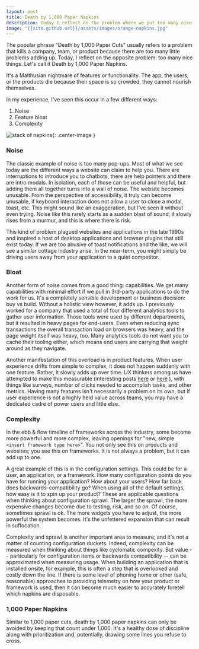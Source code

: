 ```yaml
---
layout: post
title: Death by 1,000 Paper Napkins
description: Today I reflect on the problem where we put too many nice things into a product and it kills the product.
image: "{{site.github.url}}/assets/images/orange-napkins.jpg"
---
```


The popular phrase "Death by 1,000 Paper Cuts" usually refers to a problem that kills a company, team, or product because there are too many little problems adding up. Today, I reflect on the opposite problem: too many nice things. Let's call it Death by 1,000 Paper Napkins.

It's a Malthusian nightmare of features or functionality. The app, the users, or the products die because their space is so crowded, they cannot nourish themselves.

In my experience, I've seen this occur in a few different ways:

1. Noise
1. Feature bloat
1. Complexity

![stack of napkins]({{site.github.url}}/assets/images/orange-napkins.jpg){: .center-image }

### Noise
The classic example of noise is too many pop-ups. Most of what we see today are the different ways a website can claim to help you. There are interruptions to introduce you to chatbots, there are help pointers and there are intro modals. In isolation, each of those can be useful and helpful, but adding them all together turns into a wall of noise. The website becomes unusable. From the perspective of accessibility, it truly can become unusable, if keyboard interaction does not allow a user to close a modal, toast, etc. This might sound like an exaggeration, but I've seen it without even trying. Noise like this rarely starts as a sudden blast of sound; it slowly rises from a murmur, and this is where there is risk.

This kind of problem plagued websites and applications in the late 1990s and inspired a host of desktop applications and browser plugins that still exist today. If we are too abusive of toast notifications and the like, we will see a similar cottage industry arise. In the near-term, you might simply be driving users away from your application to a quiet competitor.

### Bloat
Another form of noise comes from a good thing: capabilities. We get many capabilities with minimal effort if we pull in 3rd-party applications to do the work for us. It's a completely sensible development or business decision: buy vs build. Without a holistic view however, it adds up. I previously worked for a company that used a total of four different analytics tools to gather user information. Those tools were used by different departments, but it resulted in heavy pages for end-users. Even when reducing sync transactions the overall transaction load on browsers was heavy, and the page weight itself was heavy, too. Many analytics tools do not want you to cache their tooling either, which means end users are carrying that weight around as they navigate.

Another manifestation of this overload is in product features. When user experience drifts from simple to complex, it does not happen suddenly with one feature. Rather, it slowly adds up over time. UX thinkers among us have attempted to make this measurable (interesting posts [here](https://www.usability.gov/how-to-and-tools/methods/system-usability-scale.html) or [here](https://uxdesign.cc/measuring-and-quantifying-user-experience-8f555f07363d) ), with things like surveys, number of clicks needed to accomplish tasks, and other metrics. Having many features isn't necessarily a problem on its own, but if user experience is not a highly held value across teams, you may have a dedicated cadre of power users and little else. 

### Complexity
In the ebb & flow timeline of frameworks across the industry, some become more powerful and more complex, leaving openings for "new, simple `<insert framework type here>`". You not only see this on products and websites; you see this on frameworks. It is not always a problem, but it can add up to one.

A great example of this is in the configuration settings. This could be for a user, an application, or a framework. How many configuration points do you have for running your application? How about your users? How far back does backwards-compatibility go? When using all of the default settings, how easy is it to spin up your product? These are applicable questions when thinking about configuration sprawl. The larger the sprawl, the more expensive changes become due to testing, risk, and so on. Of course, sometimes sprawl is ok. The more widgets you have to adjust, the more powerful the system becomes. It's the unfettered expansion that can result in suffocation.

Complexity and sprawl is another important area to measure; and it's not a matter of counting configuration duckets. Indeed, complexity can be measured when thinking about things like cyclomatic compexity. But value -- particularly for configuration items or backwards compatibility -- can be approximated when measuring usage. When building an application that is installed onsite, for example, this is often a step that is overlooked and costly down the line. If there is some level of phoning home or other (safe, reasonable) approaches to providing telemetry on how your product or framework is used, then it can become much easier to accurately foretell which napkins are disposable.

### 1,000 Paper Napkins
Similar to 1,000 paper cuts, death by 1,000 paper napkins can only be avoided by keeping that count under 1,000. It's a healthy dose of discipline along with prioritization and, potentially, drawing some lines you refuse to cross.

